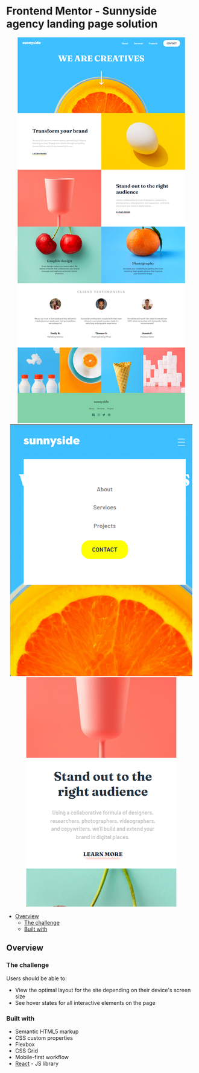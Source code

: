 # Frontend Mentor - Sunnyside agency landing page solution

<p align="center"> 
    <img src="./desktop.png">
    <img src="./mobile1.png">
    <img src="./mobile2.png">
</p>


- [Overview](#overview)
  - [The challenge](#the-challenge)
  - [Built with](#built-with)
  
## Overview

### The challenge

Users should be able to:

- View the optimal layout for the site depending on their device's screen size
- See hover states for all interactive elements on the page

### Built with

- Semantic HTML5 markup
- CSS custom properties
- Flexbox
- CSS Grid
- Mobile-first workflow
- [React](https://reactjs.org/) - JS library